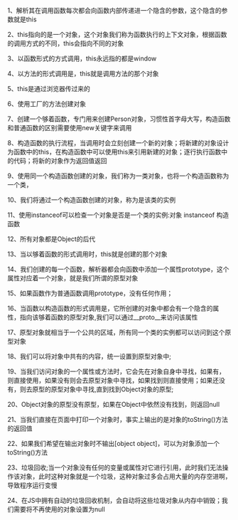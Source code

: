 1、解析其在调用函数每次都会向函数内部传递进一个隐含的参数，这个隐含的参数就是this

2、this指向的是一个对象，这个对象我们称为函数执行的上下文对象，根据函数的调用方式的不同，this会指向不同的对象

3、以函数形式的方式调用，this永远指的都是window

4、以方法的形式调用是，this就是调用方法的那个对象

5、this是通过浏览器传过来的

6、使用工厂的方法创建对象

7、创建一个够着函数，专门用来创建Person对象，习惯性首字母大写，构造函数和普通函数的区别需要使用new关键字来调用

8、构造函数的执行流程，当调用时会立刻创建一个新的对象；将新建的对象设计为函数中的this，在构造函数中可以使用this来引用新建的对象；逐行执行函数中的代码；将新的对象作为返回值返回

9、使用同一个构造函数创建的对象，我们称为一类对象，也将一个构造函数称为一个类，

10、我们将通过一个构造函数创建的对象，称为是该类的实例

11、使用instanceof可以检查一个对象是否是一个类的实例:对象 instanceof 构造函数

12、所有对象都是Object的后代

13、当以够着函数的形式调用时，this就是创建的那个对象

14、我们创建的每一个函数，解析器都会向函数中添加一个属性prototype，这个属性对应着一个对象，就是我们所谓的原型对象

15、如果函数作为普通函数调用prototype，没有任何作用；

16、当函数以构造函数的形式调用是，它所创建的对象中都会有一个隐含的属性，指向该够着函数的原型对象,我们可以通过__proto__来访问该属性

17、原型对象就相当于一个公共的区域，所有同一个类的实例都可以访问到这个原型对象

18、我们可以将对象中共有的内容，统一设置到原型对象中;

19、当我们访问对象的一个属性或方法时，它会先在对象自身中寻找，如果有，则直接使用，如果没有则会去原型对象中寻找，如果找到则直接使用；如果还没有，则去原型的原型对象中寻找,直到找到Object对象的原型;

20、Object对象的原型没有原型，如果在Object中依然没有找到，则返回null

21、当我们直接在页面中打印一个对象时，事实上输出的是对象的toString()方法的返回值

22、如果我们希望在输出对象时不输出[object object]，可以为对象添加一个toString()方法

23、垃圾回收;当一个对象没有任何的变量或属性对它进行引用，此时我们无法操作该对象，此时这种对象就是一个垃圾，这种对象过多会占用大量的内存空进啊，导致程序运行变慢

24、在JS中拥有自动的垃圾回收机制，会自动将这些垃圾对象从内存中销毁；我们需要将不再使用的对象设置为null